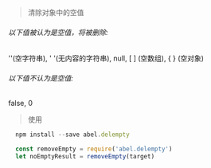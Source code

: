 > 清除对象中的空值  

###### 以下值被认为是空值，将被删除:   
''(空字符串), ' '(无内容的字符串), null, [ ] (空数组), { } (空对象)  
###### 以下值不认为是空值:  
false, 0

> 使用  

```js
  npm install --save abel.delempty
```  
```js
  const removeEmpty = require('abel.delempty')
  let noEmptyResult = removeEmpty(target)
```
